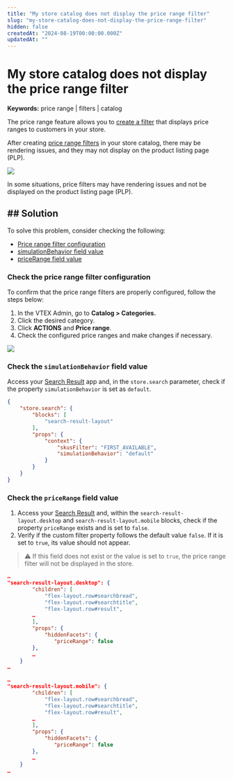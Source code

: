 ```yaml
---
title: "My store catalog does not display the price range filter"
slug: "my-store-catalog-does-not-display-the-price-range-filter"
hidden: false
createdAt: "2024-08-19T00:00:00.000Z"
updatedAt: ""
---
```


# My store catalog does not display the price range filter

**Keywords:** price range |  filters |  catalog

The price range feature allows you to [create a filter](https://help.vtex.com/en/tutorial/setting-up-the-price-range-filter--tutorials_240) that displays price ranges to customers in your store.

After creating [price range filters](https://help.vtex.com/en/tutorial/setting-up-the-price-range-filter--tutorials_240) in your store catalog, there may be rendering issues, and they may not display on the product listing page (PLP).

![](https://raw.githubusercontent.com/vtexdocs/.png)

In some situations, price filters may have rendering issues and not be displayed on the product listing page (PLP).

## ## Solution

To solve this problem, consider checking the following:

- [Price range filter configuration](#check-the-price-range-filter-configuration)
- [simulationBehavior](#heading=h.miblh2erzort)[ field value](#check-simulationBehavior-field-value)
- [priceRange](#heading=h.jzixxyx4uel6)[ field value](#check-priceRange-field-value)

### Check the price range filter configuration

To confirm that the price range filters are properly configured, follow the steps below:

1. In the VTEX Admin, go to **Catalog > Categories.**
2. Click the desired category.
3. Click **ACTIONS** and **Price range**.
4. Check the configured price ranges and make changes if necessary.

![](https://raw.githubusercontent.com/vtexdocs/.png)

### Check the `simulationBehavior` field value

Access your [Search Result](https://developers.vtex.com/docs/apps/vtex.search-result) app and, in the `store.search` parameter, check if the property `simulationBehavior` is set as `default`.

```json
{
    "store.search": {
        "blocks": [
            "search-result-layout"
        ],
        "props": {
            "context": {
                "skusFilter": "FIRST_AVAILABLE",
                "simulationBehavior": "default"
            }
        }
    }
}
```

### Check the `priceRange` field value

1. Access your [Search Result](https://developers.vtex.com/docs/apps/vtex.search-result) and, within the `search-result-layout.desktop` and `search-result-layout.mobile` blocks, check if the property `priceRange` exists and is set to `false`.
2. Verify if the custom filter property follows the default value `false`. If it is set to `true`, its value should not appear.

> ⚠️ If this field does not exist or the value is set to `true`, the price range filter will not be displayed in the store.

```json
…
"search-result-layout.desktop": {
        "children": [
            "flex-layout.row#searchbread",
            "flex-layout.row#searchtitle",
            "flex-layout.row#result",
        …
        ],
        "props": {
            "hiddenFacets": {
               "priceRange": false
        },
        …
    }
…
```

```json
…
"search-result-layout.mobile": {
        "children": [
            "flex-layout.row#searchbread",
            "flex-layout.row#searchtitle",
            "flex-layout.row#result",
        …
        ],
        "props": {
            "hiddenFacets": {
               "priceRange": false
        },
        …
    }
…
```
